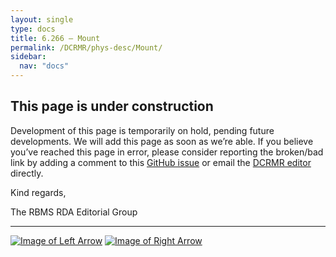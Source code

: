 ```yaml
---
layout: single
type: docs
title: 6.266 — Mount
permalink: /DCRMR/phys-desc/Mount/
sidebar:
  nav: "docs"
---
```


## This page is under construction

Development of this page is temporarily on hold, pending future developments. We will add this page as soon as we’re able. If you believe you’ve reached this page in error, please consider reporting the broken/bad link by adding a comment to this [GitHub issue](https://github.com/rbms-bsc/DCRMR/issues/26) or email the [DCRMR editor](mailto:dcrm.rda@gmail.com) directly.

Kind regards,

The RBMS RDA Editorial Group

---

[![Image of Left Arrow](https://rbms-bsc.github.io/DCRMR/assets/pictures/navigation/Arrow_Left.png "6.265 — Details of applied material")](/DCRMR/phys-desc/Details-of-applied-material/) [![Image of Right Arrow](https://rbms-bsc.github.io/DCRMR/assets/pictures/navigation/Arrow_Right.png "6.2665 — Details of mount")](/DCRMR/phys-desc/Details-of-mount/)